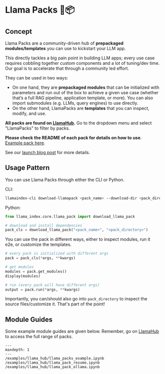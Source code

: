 # Llama Packs 🦙📦

## Concept

Llama Packs are a community-driven hub of **prepackaged modules/templates** you can use to kickstart your LLM app.

This directly tackles a big pain point in building LLM apps; every use case requires cobbling together custom components and a lot of tuning/dev time. Our goal is to accelerate that through a community led effort.

They can be used in two ways:

- On one hand, they are **prepackaged modules** that can be initialized with parameters and run out of the box to achieve a given use case (whether that’s a full RAG pipeline, application template, or more). You can also import submodules (e.g. LLMs, query engines) to use directly.
- On the other hand, LlamaPacks are **templates** that you can inspect, modify, and use.

**All packs are found on [LlamaHub](https://llamahub.ai/).** Go to the dropdown menu and select "LlamaPacks" to filter by packs.

**Please check the README of each pack for details on how to use**. [Example pack here](https://llamahub.ai/l/llama_packs-voyage_query_engine).

See our [launch blog post](https://blog.llamaindex.ai/introducing-llama-packs-e14f453b913a) for more details.

## Usage Pattern

You can use Llama Packs through either the CLI or Python.

CLI:

```bash
llamaindex-cli download-llamapack <pack_name> --download-dir <pack_directory>
```

Python:

```python
from llama_index.core.llama_pack import download_llama_pack

# download and install dependencies
pack_cls = download_llama_pack("<pack_name>", "<pack_directory>")
```

You can use the pack in different ways, either to inspect modules, run it e2e, or customize the templates.

```python
# every pack is initialized with different args
pack = pack_cls(*args, **kwargs)

# get modules
modules = pack.get_modules()
display(modules)

# run (every pack will have different args)
output = pack.run(*args, **kwargs)
```

Importantly, you can/should also go into `pack_directory` to inspect the source files/customize it. That's part of the point!

## Module Guides

Some example module guides are given below. Remember, go on [LlamaHub](https://llamahub.ai) to access the full range of packs.

```{toctree}
---
maxdepth: 1
---
/examples/llama_hub/llama_packs_example.ipynb
/examples/llama_hub/llama_pack_resume.ipynb
/examples/llama_hub/llama_pack_ollama.ipynb
```
